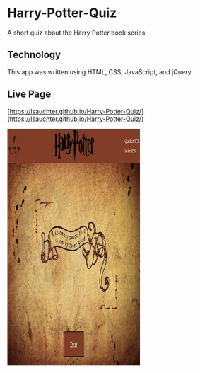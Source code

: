 # Harry-Potter-Quiz
A short quiz about the Harry Potter book series


## Technology
This app was written using HTML, CSS, JavaScript, and jQuery.


## Live Page
[https://lsauchter.github.io/Harry-Potter-Quiz/](https://lsauchter.github.io/Harry-Potter-Quiz/)

<img src="images/ScreenShot.jpg" width="300" height="535" />
